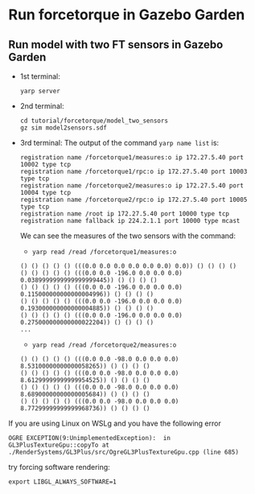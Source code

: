 # Run forcetorque in Gazebo Garden

## Run model with two FT sensors in Gazebo Garden

- 1st terminal:
    ~~~
    yarp server
    ~~~
- 2nd terminal:
    ~~~
    cd tutorial/forcetorque/model_two_sensors
    gz sim model2sensors.sdf
    ~~~
- 3rd terminal:
    The output of the command `yarp name list` is:
    ~~~
    registration name /forcetorque1/measures:o ip 172.27.5.40 port 10002 type tcp
    registration name /forcetorque1/rpc:o ip 172.27.5.40 port 10003 type tcp
    registration name /forcetorque2/measures:o ip 172.27.5.40 port 10004 type tcp
    registration name /forcetorque2/rpc:o ip 172.27.5.40 port 10005 type tcp
    registration name /root ip 172.27.5.40 port 10000 type tcp
    registration name fallback ip 224.2.1.1 port 10000 type mcast
    ~~~

    We can see the measures of the two sensors with the command:
    - `yarp read /read /forcetorque1/measures:o`
    ~~~
    () () () () () (((0.0 0.0 0.0 0.0 0.0 0.0) 0.0)) () () () ()
    () () () () () (((0.0 0.0 -196.0 0.0 0.0 0.0) 0.0389999999999999999445)) () () () ()
    () () () () () (((0.0 0.0 -196.0 0.0 0.0 0.0) 0.115000000000000004996)) () () () ()
    () () () () () (((0.0 0.0 -196.0 0.0 0.0 0.0) 0.193000000000000004885)) () () () ()
    () () () () () (((0.0 0.0 -196.0 0.0 0.0 0.0) 0.275000000000000022204)) () () () ()
    ...
    ~~~
    - `yarp read /read /forcetorque2/measures:o`
    ~~~
    () () () () () (((0.0 0.0 -98.0 0.0 0.0 0.0) 8.53100000000000058265)) () () () ()
    () () () () () (((0.0 0.0 -98.0 0.0 0.0 0.0) 8.61299999999999954525)) () () () ()
    () () () () () (((0.0 0.0 -98.0 0.0 0.0 0.0) 8.68900000000000005684)) () () () ()
    () () () () () (((0.0 0.0 -98.0 0.0 0.0 0.0) 8.77299999999999968736)) () () () ()
    ~~~

If you are using Linux on WSLg and you have the following error
~~~
OGRE EXCEPTION(9:UnimplementedException):  in GL3PlusTextureGpu::copyTo at ./RenderSystems/GL3Plus/src/OgreGL3PlusTextureGpu.cpp (line 685)
~~~
try forcing software rendering:
~~~
export LIBGL_ALWAYS_SOFTWARE=1
~~~
